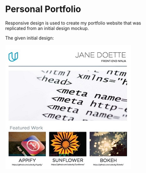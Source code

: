 # Personal Portfolio

Responsive design is used to create my portfolio website that was 
replicated from an initial design mockup.

The given initial design:

![The given design](./img/design-mockup-portfolio.jpg?raw=true "Title")